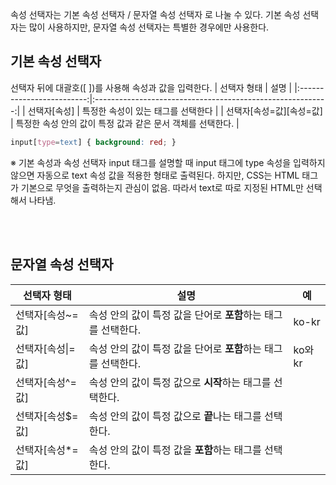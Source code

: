 속성 선택자는 기본 속성 선택자 / 문자열 속성 선택자 로 나눌 수 있다. 기본 속성 선택자는 많이 사용하지만, 문자열 속성 선택자는 특별한 경우에만 사용한다.

## 기본 속성 선택자
선택자 뒤에 대괄호(\[ \])를 사용해 속성과 값을 입력한다.
|        선택자 형태        |                            설명                            |
|:-------------------------:|:----------------------------------------------------------:|
|       선택자\[속성]       |             특정한 속성이 있는 태그를 선택한다             |
| 선택자\[속성=값][속성=값] | 특정한 속성 안의 값이 특정 값과 같은 문서 객체를 선택한다. |

```css
input[type=text] { background: red; }
```

※ 기본 속성과 속성 선택자
input 태그를 설명할 때 input 태그에 type 속성을 입력하지 않으면 자동으로 text 속성 값을 적용한 형태로 출력된다. 하지만, CSS는 HTML 태그가 기본으로 무엇을 출력하는지 관심이 없음. 따라서 text로 따로 지정된 HTML만 선택해서 나타냄.

<br/>
<br/>

## 문자열 속성 선택자
| 선택자 형태         | 설명                                                          | 예    |
| ------------------- | ------------------------------------------------------------- | ----- |
| 선택자[속성~=값]    | 속성 안의 값이 특정 값을 단어로 **포함**하는 태그를 선택한다. | ko-kr |
| 선택자\[속성\|=값\] | 속성 안의 값이 특정 값을 단어로 **포함**하는 태그를 선택한다. | ko와kr      |
| 선택자\[속성^=값]   | 속성 안의 값이 특정 값으로 **시작**하는 태그를 선택한다.      |       |
| 선택자\[속성$=값]   | 속성 안의 값이 특정 값으로 **끝**나는 태그를 선택한다.        |       |
| 선택자\[속성*=값]   | 속성 안의 값이 특정 값을 **포함**하는 태그를 선택한다.        |       |


